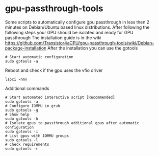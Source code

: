 # gpu-passthrough-tools
Some scripts to automatically configure gpu passthrough in less then 2 minutes on Debian/Ubuntu based linux distributions.
After following the following steps your GPU should be isolated and ready for GPU passthrough
The installation guide is in the wiki https://github.com/Transistor4aCPU/gpu-passthrough-tools/wiki/Debian-package-installation
After the installation you can use the gptools
```
# Start automatic configuration
sudo gptools -a
```
Reboot and check if the gpu uses the vfio driver
```
lspci -nnv
```
Additional commands
```
# Start automated interactive script [Recommended]
sudo gptools -a
# Configure IOMMU in grub
sudo gptools -g
# Show help
sudo gptools -h
# Isolate gpus to passthrough additional gpus after automatic configuration
sudo gptools -i
# List gpus with IOMMU groups
sudo gptools -l
# Check requirements
sudo gptools -r

```
